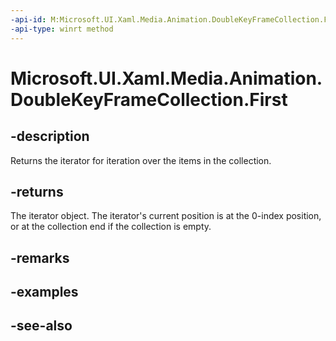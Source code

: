 ```yaml
---
-api-id: M:Microsoft.UI.Xaml.Media.Animation.DoubleKeyFrameCollection.First
-api-type: winrt method
---
```


<!-- Method syntax
public Windows.Foundation.Collections.IIterator<Windows.UI.Xaml.Media.Animation.DoubleKeyFrame> First()
-->

# Microsoft.UI.Xaml.Media.Animation.DoubleKeyFrameCollection.First

## -description
Returns the iterator for iteration over the items in the collection.

## -returns
The iterator object. The iterator's current position is at the 0-index position, or at the collection end if the collection is empty.

## -remarks

## -examples

## -see-also
